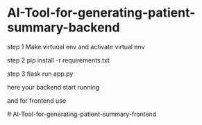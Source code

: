 ﻿# AI-Tool-for-generating-patient-summary-backend

step 1 Make virtuual env and activate virtual env

step 2 pip install -r requirements.txt

step 3 flask run app.py

here your backend start running

and for frontend use 

﻿# AI-Tool-for-generating-patient-summary-frontend
 

